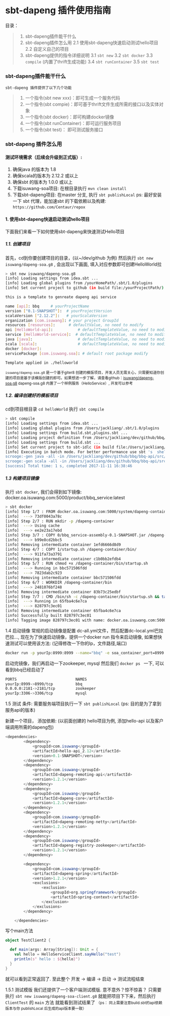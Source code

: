 # sbt-dapeng 插件使用指南

目录：
> 1. sbt-dapeng插件能干什么
> 2. sbt-dapeng插件怎么用
>   2.1 使用sbt-dapeng快速启动测试hello项目
>   2.2 自定义自己的项目
> 3. sbt-dapeng提供的指令详细说明
>   3.1 ```sbt new```
>   3.2 ```sbt docker```
>   3.3 ```compile``` (内置了thrift生成功能)
>   3.4 ```sbt runContainer```
>   3.5 ```sbt test```

### sbt-dapeng插件能干什么
    sbt-dapeng 插件提供了以下几个功能
> 1. 一个指令(sbt new xxx)：即可生成一个服务代码
> 2. 一个指令(sbt compie)：即可基于thrift文件生成所需的接口以及实体对象
> 3. 一个指令(sbt docker)：即可构建docker镜像
> 4. 一个指令(sbt runContainer)：即可运行服务项目
> 5. 一个指令(sbt test)： 即可测试服务接口

### sbt-dapeng 插件怎么用
#### 测试环境需求（后续会升级到正式版）:
1. 确保java 的版本为 1.8
2. 确保scala的版本为 2.12.2 或以上
3. 确保sbt 的版本为  1.0.0 或以上
4. 下载isuwang-soa项目: 在根目录执行 ```mvn clean install```
5. 下载sbt-dapeng项目: 在master 分支, 执行 ```sbt publishLocal```
ps: 最好安装一下 sbt 代理，能加速sbt 的下载依赖以及构建:  ```https://github.com/Centaur/repox```

#### 1. 使用sbt-dapeng快速启动测试hello项目
下面我们来看一下如何使用sbt-dapeng来快速测试Hello项目

##### 1.1.  创建项目
首先，cd到你要创建项目的目录，(以~/dev/github 为例)
然后执行 ```sbt new isuwang/dapeng-soa.g8``` , 会出现以下画面, 填入对应参数即可创建HelloWorld拉
```sh
> sbt new isuwang/dapeng-soa.g8
[info] Loading settings from idea.sbt ...
[info] Loading global plugins from /yourHomePath/.sbt/1.0/plugins
[info] Set current project to github (in build file:/yourProjectPath/)

this is a template to genreate dapeng api service

name [api]: bbq     # yourProjectName
version ["0.1-SNAPSHOT"]:  # yourProjectVersion
scalaVersion ["2.12.2"]:   # yourScalaVersion
organization [com.isuwang]: # your project GroupId
resources [resources]:      # defaultValue, no need to modify
api [HelloWorld-api]:           # defaultTemplateValue, no need to modify
service [HelloWorld-service]:  # defaultTemplateValue, no need to modify
java [java]:                    # defaultTemplateValue, no need to modify
scala [scala]:                  # defaultTemplateValue, no need to modify
docker [docker]:
servicePackage [com.isuwang.soa]: # default root package modify

Template applied in ./helloworld
```

<small>`isuwang/dapeng-soa.g8` 是一个基于giter8 创建的模版项目，开发人员无需关心，只需要知道你创建的项目是基于该模版创建的即可。如果想进一步了解，请查看github：[isuwang/dapeng-soa.g8](https://github.com/isuwang/dapeng-soa.g8)
dapeng-soa.g8 内置了一个样例服务（HelloService）, 开发可以参考</small>

##### 1.2. 编译创建好的模板项目
cd到项目根目录 ```cd helloWorld``` 执行 ```sbt compile```
```sh
> sbt compile
[info] Loading settings from idea.sbt ...
[info] Loading global plugins from /Users/jackliang/.sbt/1.0/plugins
[info] Loading settings from build.sbt,plugins.sbt ...
[info] Loading project definition from /Users/jackliang/dev/github/bbq/project
[info] Loading settings from build.sbt ...
[info] Set current project to sbt-idlc (in build file:/Users/jackliang/dev/github/bbq/)
[info] Executing in batch mode. For better performance use sbt 's  shell
scrooge:-gen java -all -in /Users/jackliang/dev/github/bbq/bbq-api/src/main/resources/thrifts -out /Users/jackliang/dev/github/bbq/bbq-api/src/main
scrooge:-gen scala -all -in /Users/jackliang/dev/github/bbq/bbq-api/src/main/resources/thrifts -out /Users/jackliang/dev/github/bbq/bbq-api/src/main
[success] Total time: 1 s, completed 2017-11-11 16:38:46
```

##### 1.3 构建项目镜像
执行 ```sbt docker```, 我们会得到如下镜像:
docker.oa.isuwang.com:5000/product/bbq_service:latest
```sh
> sbt docker
[info] Step 1/7 : FROM docker.oa.isuwang.com:5000/system/dapeng-container:1.2.1
[info]  ---> 73df0043a78c
[info] Step 2/7 : RUN mkdir -p /dapeng-container
[info]  ---> Using cache
[info]  ---> ee2e23a17ebd
[info] Step 3/7 : COPY 0/bbq_service-assembly-0.1-SNAPSHOT.jar /dapeng-container/apps
[info]  ---> b99e8cd2bbc5
[info] Removing intermediate container 1efd6666d8d9
[info] Step 4/7 : COPY 1/startup.sh /dapeng-container/bin/
[info]  ---> 911fa73a3791
[info] Removing intermediate container c1b0bb2efdb4
[info] Step 5/7 : RUN chmod +x /dapeng-container/bin/startup.sh
[info]  ---> Running in bbc571506fdd
[info]  ---> 7823dab2c923
[info] Removing intermediate container bbc571506fdd
[info] Step 6/7 : WORKDIR /dapeng-container/bin
[info]  ---> 2481076bf248
[info] Removing intermediate container 83b73c25edbf
[info] Step 7/7 : CMD /bin/sh -c /dapeng-container/bin/startup.sh && tail -F /dapeng-container/bin/startup.sh
[info]  ---> Running in 65fba4c6e7ca
[info]  ---> 828797c3ec01
[info] Removing intermediate container 65fba4c6e7ca
[info] Successfully built 828797c3ec01
[info] Tagging image 828797c3ec01 with name: docker.oa.isuwang.com:5000/product/bbq_service:latest
```
1.4 启动镜像
常规的启动镜像是配置 dc-all.yml文件，然后配置dc-local.yml巴拉巴拉..., 现在为了快速启动镜像，提供一个docker run 指令来启动镜像, 如果想快速测试可以使用该方法: (记得修改一下你的Ip，文件路径,端口)

```sh
docker run -p yourIp:8999:8999 --name="bbq" -e soa_container_port=8999 -e soa_container_ip=yourIp -e soa_service_port=8999 -e soa_service_ip=yourIp -e soa_zookeeper_host=yourIp:2181 -e LANG=zh_CN.UTF-8 --env-file /yourWorkPath/kscompose/.envs/application.env --add-host soa_zookeeper:yourIp  --add-host db-master:yourIp docker.oa.isuwang.com:5000/product/bbq_service:latest
```
启动完镜像，我们再启动一下zookeeper, mysql
然后我们 ```docker ps ``` 一下, 可以看到bbq已经启动了
``` sh
PORTS                          NAMES
yourIp:8999->8999/tcp          bbq
0.0.0.0:2181->2181/tcp         zookeeper
yourIp:3306->3306/tcp          mysql
```


1.5 测试
条件: 需要服务端项目执行一下 ```sbt publishLocal```
    (ps: 目的是为了拿到服务api的版本)

新建一个项目，
添加依赖: (以前面创建的 hello项目为例, 添加hello-api 以及客户端调用所需的dapeng包)
```java
<dependencies>
        <dependency>
            <groupId>com.isuwang</groupId>
            <artifactId>hello-api_2.12</artifactId>
            <version>0.1-SNAPSHOT</version>
        </dependency>
        <dependency>
            <groupId>com.isuwang</groupId>
            <artifactId>dapeng-remoting-api</artifactId>
            <version>1.2.1</version>
        </dependency>
        <dependency>
            <groupId>com.isuwang</groupId>
            <artifactId>dapeng-core</artifactId>
            <version>1.2.1</version>
        </dependency>
        <dependency>
            <groupId>com.isuwang</groupId>
            <artifactId>dapeng-remoting-netty</artifactId>
            <version>1.2.1</version>
        </dependency>
        <dependency>
            <groupId>com.isuwang</groupId>
            <artifactId>dapeng-registry-zookeeper</artifactId>
            <version>1.2.1</version>
        </dependency>

        <dependency>
            <groupId>com.isuwang</groupId>
            <artifactId>dapeng-spring</artifactId>
            <version>1.2.1</version>
            <exclusions>
                <exclusion>
                    <groupId>org.springframework</groupId>
                    <artifactId>spring-context</artifactId>
                </exclusion>
            </exclusions>
        </dependency>

    </dependencies>
```
写个main方法
```scala
object TestClient2 {

  def main(args: Array[String]): Unit = {
    val hello = HelloServiceClient.sayHello("test")
    println(s" hello : ${hello}")
  }
}
```
就可以看到正常返回了. 至此整个 开发 -> 编译 -> 启动 -> 测试流程结束

1.5.1 测试模版
我们还提供了一个客户端测试模版. 意不意外？惊不惊喜？
只需要执行 ```sbt new isuwang/dapeng-soa-client.g8``` 就能把项目下下来，然后执行```ClientTest``` 的 ```main``` 方法 就能看到测试结果了
<small>（ps： 同上需要注意build.sbt的api依赖版本与你 publishLocal 后生成的api版本要一致）</small>